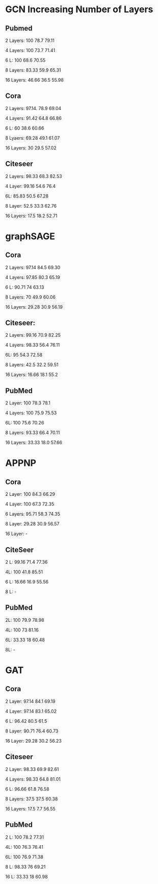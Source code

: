 # GCN Increasing Number of Layers



## Pubmed

2 Layers: 100 78.7 79.11

4 Layers: 100 73.7 71.41

6 L: 100 68.6 70.55

8 Layers: 83.33 59.9 65.31

16 Layers: 46.66 36.5 55.98 



## Cora

2 Layers: 97.14. 78.9 69.04

4 Layers: 91.42 64.8 66.86

6 L: 60 38.6 60.66

8 Lyaers: 69.28 49.1 61.07

16 Layers: 30 29.5 57.02



## Citeseer

2 Layers: 98.33 68.3 82.53

4 Layer: 99.16 54.6 76.4

6L: 85.83 50.5 67.28

8 Layer: 52.5 33.3 62.76

16 Layers: 17.5 18.2 52.71



# graphSAGE



## Cora

2 Layers: 97.14 84.5 69.30 

4 Layers: 97.85 80.3 65.19

6 L: 90.71 74 63.13

8 Layers: 70 49.9 60.06

16 Layers: 29.28 30.9 56.19



## Citeseer: 

2 Layers: 99.16 70.9 82.25

4 Layers: 98.33 56.4 76.11

6L: 95 54.3 72.58

8 Layers: 42.5 32.2 59.51

16 Layers: 16.66 18.1 55.2



## PubMed

2 Layer: 100 78.3 78.1

4 Layers: 100 75.9 75.53

6L:  100 75.6 70.26

8 Layers: 93.33 66.4 70.11

16 Layers: 33.33 18.0 57.66



# APPNP



## Cora

2 Layer: 100 84.3 66.29

4 Layer: 100 67.3 72.35

6 Layers: 95.71 58.3 74.35

8 Layer: 29.28 30.9 56.57

16 Layer: -



## CiteSeer

2 L: 99.16 71.4 77.36

4L: 100 41.8 85.51

6 L: 16.66 16.9 55.56

8 L: - 

## PubMed

2L: 100 79.9 78.98

4L: 100 73 81.16

6L: 33.33 18 60.48 

8L: -

# GAT



## Cora

2 Layer: 97.14 84.1 69.19

4 Layer: 97.14 83.1 65.02

6 L: 96.42 80.5 61.5

8 Layer: 90.71 76.4 60.73

16 Layer: 29.28 30.2 56.23



## Citeseer

2 Layer: 98.33 69.9 82.61

4 Layers: 98.33 64.8 81.01

6 L: 96.66 61.8 76.58

8 Layers: 37.5 37.5 60.38

16 Layers: 17.5 7.7 56.55



## PubMed

2 L: 100 78.2 77.31

4L: 100 76.3 76.41

6L: 100 76.9 71.38

8 L: 98.33 76 69.21

16 L: 33.33 18 60.98